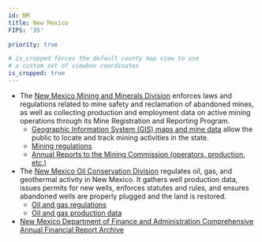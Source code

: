 ```yaml
---
id: NM
title: New Mexico
FIPS: '35'

priority: true

# is_cropped forces the default county map view to use
# a custom set of viewbox coordinates
is_cropped: true
---
```

* The [New Mexico Mining and Minerals Division](http://www.emnrd.state.nm.us/MMD/) enforces laws and regulations related to mine safety and reclamation of abandoned mines, as well as collecting production and employment data on active mining operations through its Mine Registration and Reporting Program.
  - [Geographic Information System (GIS) maps and mine data](http://www.emnrd.state.nm.us/MMD/gismapminedata.html) allow the public to locate and track mining activities in the state.
  - [Mining regulations](http://www.emnrd.state.nm.us/MMD/MARP/MARPRulesRegs.html)
  - [Annual Reports to the Mining Commission (operators, production, etc.)](http://www.emnrd.state.nm.us/MMD/MARP/MARPCommissionReport.html)
* The [New Mexico Oil Conservation Division](http://www.emnrd.state.nm.us/OCD/) regulates oil, gas, and geothermal activity in New Mexico. It gathers well production data, issues permits for new wells, enforces statutes and rules, and ensures abandoned wells are properly plugged and the land is restored.
  - [Oil and gas regulations](http://www.emnrd.state.nm.us/OCD/rules.html)
  - [Oil and gas production data](http://www.emnrd.state.nm.us/OCD/statistics.html)
* [New Mexico Department of Finance and Administration Comprehensive Annual Financial Report Archive](http://nmdfa.state.nm.us/New_Mexico_CAFR.aspx)
